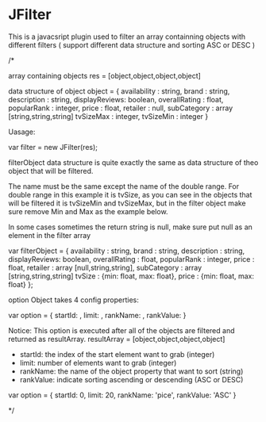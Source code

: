 JFilter
=======

This is a javacsript plugin used to filter an array containning objects with different filters ( support different data structure and sorting ASC or DESC )

/*

array containing objects
res = [object,object,object,object]

data structure of object
object = {
	availability	: string,
	brand			    : string,
	description 	: string,
	displayReviews: boolean,
	overallRating	: float,
	popularRank		: integer,
	price			    : float,
	retailer 		  : null,
	subCategory		: array [string,string,string]
	tvSizeMax 		: integer,
	tvSizeMin		  : integer
}

Uasage:

var filter = new JFilter(res);

filterObject data structure is quite exactly the same as data structure of theo object that will be filtered.

The name must be the same except the name of the double range. For double range in this example it is tvSize, as you can see in the objects that will be filtered it is tvSizeMin and tvSizeMax, but in the filter object make sure remove Min and Max as the example below.

In some cases sometimes the return string is null, make sure put null as an element in the filter array

var filterObject = {
           	availability	: string,
			brand			    : string,
			description 	: string,
			displayReviews: boolean,
			overallRating	: float,
			popularRank		: integer,
			price			    : float,
			retailer 		  : array [null,string,string],
			subCategory		: array [string,string,string]
			tvSize 			  : {min: float, max: float},
			price			    : {min: float, max: float}
        };


option Object takes 4 config properties:

var option = {
	startId: ,
    limit: ,
    rankName: ,
    rankValue: 
}

Notice: This option is executed after all of the objects are filtered and returned as resultArray.
resultArray = [object,object,object,object]
+ startId: the index of the start element want to grab (integer)
+ limit: number of elements want to grab (integer)
+ rankName: the name of the object property that want to sort (string)
+ rankValue: indicate sorting ascending or descending (ASC or DESC)

var option = {
	startId: 0,
    limit: 20,
    rankName: 'pice',
    rankValue: 'ASC'
}


*/
